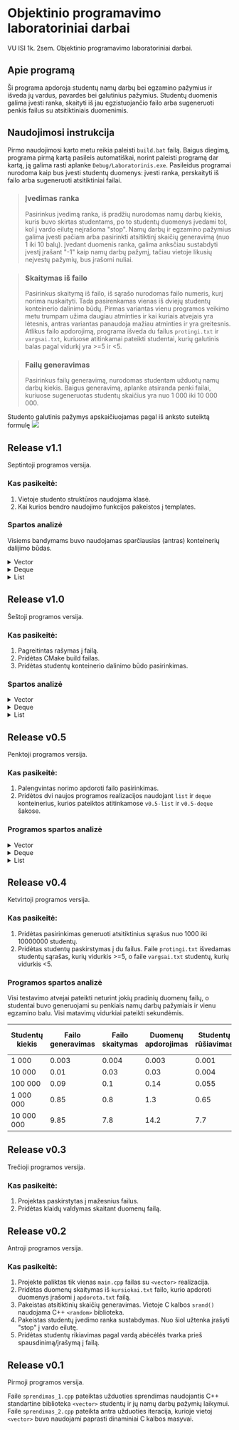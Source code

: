# Objektinio programavimo laboratoriniai darbai

VU ISI 1k. 2sem. Objektinio programavimo laboratoriniai darbai.

## Apie programą

Ši programa apdoroja studentų namų darbų bei egzamino pažymius ir išveda jų vardus, pavardes bei galutinius pažymius. Studentų duomenis galima įvesti ranka, skaityti iš jau egzistuojančio failo arba sugeneruoti penkis failus su atsitiktiniais duomenimis.

## Naudojimosi instrukcija

Pirmo naudojimosi karto metu reikia paleisti `build.bat` failą. Baigus diegimą, programa pirmą kartą pasileis automatiškai, norint paleisti programą dar kartą, ją galima rasti aplanke `Debug/Laboratorinis.exe`. Pasileidus programai nurodoma kaip bus įvesti studentų duomenys: įvesti ranka, perskaityti iš failo arba sugeneruoti atsitiktiniai failai.

> ### Įvedimas ranka
>
> Pasirinkus įvedimą ranka, iš pradžių nurodomas namų darbų kiekis, kuris buvo skirtas studentams, po to studentų duomenys įvedami tol, kol į vardo eilutę neįrašoma "stop". Namų darbų ir egzamino pažymius galima įvesti pačiam arba pasirinkti atsitiktinį skaičių generavimą (nuo 1 iki 10 balų). Įvedant duomenis ranka, galima anksčiau sustabdyti įvestį įrašant "-1" kaip namų darbų pažymį, tačiau vietoje likusių neįvestų pažymių, bus įrašomi nuliai.

> ### Skaitymas iš failo
>
> Pasirinkus skaitymą iš failo, iš sąrašo nurodomas failo numeris, kurį norima nuskaityti. Tada pasirenkamas vienas iš dviejų studentų konteinerio dalinimo būdų. Pirmas variantas vienu programos veikimo metu trumpam užima daugiau atminties ir kai kuriais atvejais yra lėtesnis, antras variantas panaudoja mažiau atminties ir yra greitesnis. Atlikus failo apdorojimą, programa išveda du failus `protingi.txt` ir `vargsai.txt`, kuriuose atitinkamai pateikti studentai, kurių galutinis balas pagal vidurkį yra >=5 ir <5.

> ### Failų generavimas
>
> Pasirinkus failų generavimą, nurodomas studentam užduotų namų darbų kiekis. Baigus generavimą, aplanke atsiranda penki failai, kuriuose sugeneruotas studentų skaičius yra nuo 1 000 iki 10 000 000.

Studento galutinis pažymys apskaičiuojamas pagal iš anksto suteiktą formulę
![](https://latex.codecogs.com/svg.image?G%20=%200.4%20*%20\frac{\sum_{i=1}^{n}nd_{i}}{n}%20+%200.6%20*%20egz)

## Release v1.1

Septintoji programos versija.

### Kas pasikeitė:

1. Vietoje studento struktūros naudojama klasė.
2. Kai kurios bendro naudojimo funkcijos pakeistos į templates.

### Spartos analizė

Visiems bandymams buvo naudojamas sparčiausias (antras) konteinerių dalijimo būdas.

<details>
<summary>Vector</summary>

| Optimizavimas   | Studentų kiekis | Failo skaitymas | Duomenų apdorojimas | Studentų rikiavimas | Studentų atskyrimas į dvi grupes | Išvedimas į du failus | Visas programos veikimas |
| --------------- | --------------- | --------------- | ------------------- | ------------------- | -------------------------------- | --------------------- | ------------------------ |
| Be optimizavimo | 100 000         |                 |                     |                     |                                  |                       |
|                 | 1 000 000       |                 |                     |                     |                                  |                       |
| -O1             | 100 000         |                 |                     |                     |                                  |                       |
|                 | 1 000 000       |                 |                     |                     |                                  |                       |
| -O2             | 100 000         |                 |                     |                     |                                  |                       |
|                 | 1 000 000       |                 |                     |                     |                                  |                       |
| -O3             | 100 000         |                 |                     |                     |                                  |                       |
|                 | 1 000 000       |                 |                     |                     |                                  |                       |

| Optimizavimas   | .exe failo dydis (KB) |
| --------------- | --------------------- |
| Be optimizavimo | 762                   |
| -O1             | 417                   |
| -O2             | 396                   |
| -O3             | 405                   |

</details>

<details>
<summary>Deque</summary>

| Optimizavimas   | Studentų kiekis | Failo skaitymas | Duomenų apdorojimas | Studentų rikiavimas | Studentų atskyrimas į dvi grupes | Išvedimas į du failus | Visas programos veikimas |
| --------------- | --------------- | --------------- | ------------------- | ------------------- | -------------------------------- | --------------------- | ------------------------ |
| Be optimizavimo | 100 000         |                 |                     |                     |                                  |                       |
|                 | 1 000 000       |                 |                     |                     |                                  |                       |
| -O1             | 100 000         |                 |                     |                     |                                  |                       |
|                 | 1 000 000       |                 |                     |                     |                                  |                       |
| -O2             | 100 000         |                 |                     |                     |                                  |                       |
|                 | 1 000 000       |                 |                     |                     |                                  |                       |
| -O3             | 100 000         |                 |                     |                     |                                  |                       |
|                 | 1 000 000       |                 |                     |                     |                                  |                       |

| Optimizavimas   | .exe failo dydis (KB) |
| --------------- | --------------------- |
| Be optimizavimo | 762                   |
| -O1             | 417                   |
| -O2             | 396                   |
| -O3             | 405                   |

</details>

<details>
<summary>List</summary>

| Optimizavimas   | Studentų kiekis | Failo skaitymas | Duomenų apdorojimas | Studentų rikiavimas | Studentų atskyrimas į dvi grupes | Išvedimas į du failus | Visas programos veikimas |
| --------------- | --------------- | --------------- | ------------------- | ------------------- | -------------------------------- | --------------------- | ------------------------ |
| Be optimizavimo | 100 000         |                 |                     |                     |                                  |                       |
|                 | 1 000 000       |                 |                     |                     |                                  |                       |
| -O1             | 100 000         |                 |                     |                     |                                  |                       |
|                 | 1 000 000       |                 |                     |                     |                                  |                       |
| -O2             | 100 000         |                 |                     |                     |                                  |                       |
|                 | 1 000 000       |                 |                     |                     |                                  |                       |
| -O3             | 100 000         |                 |                     |                     |                                  |                       |
|                 | 1 000 000       |                 |                     |                     |                                  |                       |

| Optimizavimas   | .exe failo dydis (KB) |
| --------------- | --------------------- |
| Be optimizavimo | 601                   |
| -O1             | 365                   |
| -O2             | 363                   |
| -O3             | 359                   |

</details>

## Release v1.0

Šeštoji programos versija.

### Kas pasikeitė:

1. Pagreitintas rašymas į failą.
2. Pridėtas CMake build failas.
3. Pridėtas studentų konteinerio dalinimo būdo pasirinkimas.

### Spartos analizė

<details>
<summary>Vector</summary>

| Studentų kiekis | Failo skaitymas | Duomenų apdorojimas | Studentų rikiavimas | Studentų atskyrimas į dvi grupes\* | Išvedimas į du failus | Visas programos veikimas\* |
| --------------- | --------------- | ------------------- | ------------------- | ---------------------------------- | --------------------- | -------------------------- |
| 1 000           | 0.004           | 0.003               | 0.0009              | 0.0006 / 0.0006                    | 0.003                 | 0.011 / 0.011              |
| 10 000          | 0.03            | 0.03                | 0.001               | 0.002 / 0.001                      | 0.014                 | 0.081 / 0.08               |
| 100 000         | 0.1             | 0.14                | 0.055               | 0.04 / 0.027                       | 0.11                  | 0.46 / 0.45                |
| 1 000 000       | 0.8             | 1.3                 | 0.58                | 0.4 / 0.26                         | 1.1                   | 4.18 / 3.95                |
| 10 000 000      | 8.5             | 13.6                | 4.5                 | 3.9 / 3.2                          | 9.5                   | 41.2 / 39.3                |

\* Pateikti du dalinimo variantų rezultatai - pirmas / antras.

</details>

<details>
<summary>Deque</summary>

| Studentų kiekis | Failo skaitymas | Duomenų apdorojimas | Studentų rikiavimas | Studentų atskyrimas į dvi grupes\* | Išvedimas į du failus | Visas programos veikimas\* |
| --------------- | --------------- | ------------------- | ------------------- | ---------------------------------- | --------------------- | -------------------------- |
| 1 000           | 0.001           | 0.002               | 0.0006              | 0.0007 / 0.0008                    | 0.002                 | 0.0065 / 0.0064            |
| 10 000          | 0.012           | 0.016               | 0.0025              | 0.004 / 0.002                      | 0.016                 | 0.05 / 0.048               |
| 100 000         | 0.096           | 0.16                | 0.05                | 0.05 / 0.033                       | 0.11                  | 0.47 / 0.45                |
| 1 000 000       | 0.85            | 1.5                 | 0.62                | 0.51 / 0.3                         | 1.1                   | 4.58 / 4.3                 |
| 10 000 000      | 8.3             | 13.15               | 5.8                 | 5.55 / 3.16                        | 9.4                   | 42.3 / 39.81               |

\* Pateikti du dalinimo variantų rezultatai - pirmas / antras.

</details>

<details>
<summary>List</summary>

| Studentų kiekis | Failo skaitymas | Duomenų apdorojimas | Studentų rikiavimas | Studentų atskyrimas į dvi grupes\* | Išvedimas į du failus | Visas programos veikimas\* |
| --------------- | --------------- | ------------------- | ------------------- | ---------------------------------- | --------------------- | -------------------------- |
| 1 000           | 0.0015          | 0.002               | 0.0007              | 0.0008 / 0.0007                    | 0.003                 | 0.007 / 0.007              |
| 10 000          | 0.014           | 0.019               | 0.003               | 0.005 / 0.004                      | 0.015                 | 0.056 / 0.055              |
| 100 000         | 0.1             | 0.15                | 0.045               | 0.08 / 0.056                       | 0.11                  | 0.485 / 0.46               |
| 1 000 000       | 0.8             | 1.43                | 0.59                | 0.72 / 0.47                        | 0.92                  | 4.5 / 4.2                  |
| 10 000 000      | 8.7             | 14.3                | 9.2                 | 7.7 / 4.61                         | 10.1                  | 50.2 / 46.9                |

\* Pateikti du dalinimo variantų rezultatai - pirmas / antras.

</details>

## Release v0.5

Penktoji programos versija.

### Kas pasikeitė:

1. Palengvintas norimo apdoroti failo pasirinkimas.
2. Pridėtos dvi naujos programos realizacijos naudojant `list` ir `deque` konteinerius, kurios pateiktos atitinkamose `v0.5-list` ir `v0.5-deque` šakose.

### Programos spartos analizė

<details>
<summary>Vector</summary>

| Studentų kiekis | Failo skaitymas | Duomenų apdorojimas | Studentų rikiavimas | Studentų atskyrimas į dvi grupes | Išvedimas į du failus | Visas programos veikimas |
| --------------- | --------------- | ------------------- | ------------------- | -------------------------------- | --------------------- | ------------------------ |
| 1 000           | 0.004           | 0.003               | 0.0009              | 0.0006                           | 0.004                 | 0.011                    |
| 10 000          | 0.03            | 0.03                | 0.001               | 0.002                            | 0.02                  | 0.085                    |
| 100 000         | 0.1             | 0.14                | 0.055               | 0.061                            | 0.17                  | 0.54                     |
| 1 000 000       | 0.8             | 1.3                 | 0.58                | 0.48                             | 1.7                   | 5.1                      |
| 10 000 000      | 8.5             | 15.3                | 9.1                 | 4.84                             | 17.4                  | 56.4                     |

</details>

<details>
<summary>Deque</summary>

| Studentų kiekis | Failo skaitymas | Duomenų apdorojimas | Studentų rikiavimas | Studentų atskyrimas į dvi grupes | Išvedimas į du failus | Visas programos veikimas |
| --------------- | --------------- | ------------------- | ------------------- | -------------------------------- | --------------------- | ------------------------ |
| 1 000           | 0.001           | 0.002               | 0.0006              | 0.0007                           | 0.0045                | 0.0075                   |
| 10 000          | 0.012           | 0.016               | 0.0025              | 0.004                            | 0.024                 | 0.06                     |
| 100 000         | 0.096           | 0.16                | 0.05                | 0.068                            | 0.18                  | 0.55                     |
| 1 000 000       | 0.85            | 1.5                 | 0.62                | 0.51                             | 1.63                  | 5.1                      |
| 10 000 000      | 8.3             | 13.94               | 8.9                 | 4.85                             | 17.8                  | 53.8                     |

</details>

<details>
<summary>List</summary>

| Studentų kiekis | Failo skaitymas | Duomenų apdorojimas | Studentų rikiavimas | Studentų atskyrimas į dvi grupes | Išvedimas į du failus | Visas programos veikimas |
| --------------- | --------------- | ------------------- | ------------------- | -------------------------------- | --------------------- | ------------------------ |
| 1 000           | 0.0015          | 0.002               | 0.0007              | 0.0008                           | 0.003                 | 0.007                    |
| 10 000          | 0.014           | 0.019               | 0.003               | 0.005                            | 0.03                  | 0.07                     |
| 100 000         | 0.1             | 0.15                | 0.045               | 0.06                             | 0.18                  | 0.52                     |
| 1 000 000       | 0.86            | 1.43                | 0.65                | 0.5                              | 1.7                   | 5.2                      |
| 10 000 000      | 8.7             | 15                  | 9.2                 | 4.9                              | 18.5                  | 57.6                     |

</details>

## Release v0.4

Ketvirtoji programos versija.

### Kas pasikeitė:

1. Pridėtas pasirinkimas generuoti atsitiktinius sąrašus nuo 1000 iki 10000000 studentų.
2. Pridėtas studentų paskirstymas į du failus. Faile `protingi.txt` išvedamas studentų sąrašas, kurių vidurkis >=5, o faile `vargsai.txt` studentų, kurių vidurkis <5.

### Programos spartos analizė

Visi testavimo atvejai pateikti neturint jokių pradinių duomenų failų, o studentai buvo generuojami su penkiais namų darbų pažymiais ir vienu egzamino balu. Visi matavimų vidurkiai pateikti sekundėmis.

| Studentų kiekis | Failo generavimas | Failo skaitymas | Duomenų apdorojimas | Studentų rūšiavimas | Išvedimas į du failus | Visas programos veikimas |
| --------------- | ----------------- | --------------- | ------------------- | ------------------- | --------------------- | ------------------------ |
| 1 000           | 0.003             | 0.004           | 0.003               | 0.001               | 0.004                 | 0.011                    |
| 10 000          | 0.01              | 0.03            | 0.03                | 0.004               | 0.02                  | 0.085                    |
| 100 000         | 0.09              | 0.1             | 0.14                | 0.055               | 0.17                  | 0.47                     |
| 1 000 000       | 0.85              | 0.8             | 1.3                 | 0.65                | 1.7                   | 4.45                     |
| 10 000 000      | 9.85              | 7.8             | 14.2                | 7.7                 | 16.5                  | 46.2                     |

## Release v0.3

Trečioji programos versija.

### Kas pasikeitė:

1. Projektas paskirstytas į mažesnius failus.
2. Pridėtas klaidų valdymas skaitant duomenų failą.

## Release v0.2

Antroji programos versija.

### Kas pasikeitė:

1. Projekte paliktas tik vienas `main.cpp` failas su `<vector>` realizacija.
2. Pridėtas duomenų skaitymas iš `kursiokai.txt` failo, kurio apdoroti duomenys įrašomi į `apdorota.txt` failą.
3. Pakeistas atsitiktinių skaičių generavimas. Vietoje C kalbos `srand()` naudojama C++ `<random>` biblioteka.
4. Pakeistas studentų įvedimo ranka sustabdymas. Nuo šiol užtenka įrašyti "stop" į vardo eilutę.
5. Pridėtas studentų rikiavimas pagal vardą abėcėlės tvarka prieš spausdinimą/įrašymą į failą.

## Release v0.1

Pirmoji programos versija.

Faile `sprendimas_1.cpp` pateiktas užduoties sprendimas naudojantis C++ standartine biblioteka `<vector>` studentų ir jų namų darbų pažymių laikymui. Faile `sprendimas_2.cpp` pateikta antra užduoties iteracija, kurioje vietoj `<vector>` buvo naudojami paprasti dinaminiai C kalbos masyvai.
